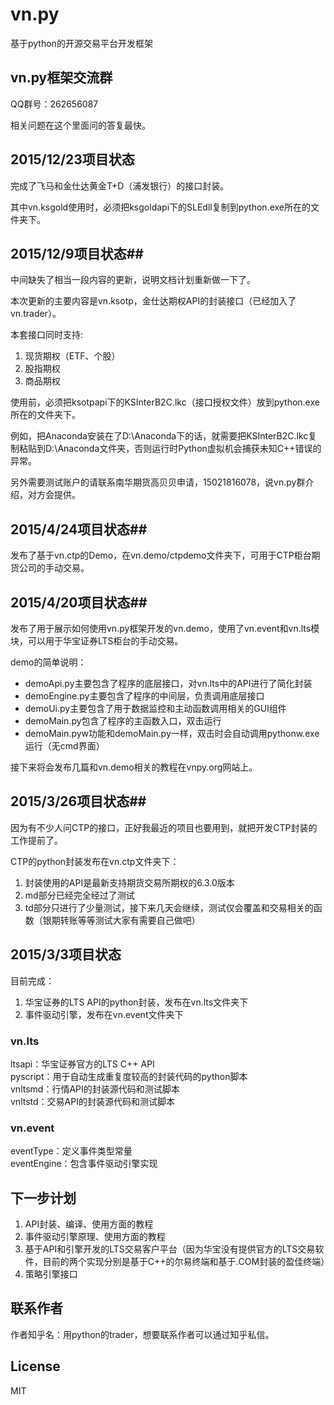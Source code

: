 # vn.py 
基于python的开源交易平台开发框架

## vn.py框架交流群
QQ群号：262656087

相关问题在这个里面问的答复最快。

## 2015/12/23项目状态
完成了飞马和金仕达黄金T+D（浦发银行）的接口封装。

其中vn.ksgold使用时，必须把ksgoldapi下的SLEdll复制到python.exe所在的文件夹下。


## 2015/12/9项目状态##
中间缺失了相当一段内容的更新，说明文档计划重新做一下了。

本次更新的主要内容是vn.ksotp，金仕达期权API的封装接口（已经加入了vn.trader）。

本套接口同时支持:
1. 现货期权（ETF、个股）
2. 股指期权
3. 商品期权

使用前，必须把ksotpapi下的KSInterB2C.lkc（接口授权文件）放到python.exe所在的文件夹下。

例如，把Anaconda安装在了D:\Anaconda下的话，就需要把KSInterB2C.lkc复制粘贴到D:\Anaconda文件夹，否则运行时Python虚拟机会捕获未知C++错误的异常。

另外需要测试账户的请联系南华期货高贝贝申请，15021816078，说vn.py群介绍，对方会提供。

## 2015/4/24项目状态##
发布了基于vn.ctp的Demo，在vn.demo/ctpdemo文件夹下，可用于CTP柜台期货公司的手动交易。

## 2015/4/20项目状态##
发布了用于展示如何使用vn.py框架开发的vn.demo，使用了vn.event和vn.lts模块，可以用于华宝证券LTS柜台的手动交易。

demo的简单说明：

- demoApi.py主要包含了程序的底层接口，对vn.lts中的API进行了简化封装
- demoEngine.py主要包含了程序的中间层，负责调用底层接口
- demoUi.py主要包含了用于数据监控和主动函数调用相关的GUI组件
- demoMain.py包含了程序的主函数入口，双击运行
- demoMain.pyw功能和demoMain.py一样，双击时会自动调用pythonw.exe运行（无cmd界面）


接下来将会发布几篇和vn.demo相关的教程在vnpy.org网站上。

## 2015/3/26项目状态##
因为有不少人问CTP的接口，正好我最近的项目也要用到，就把开发CTP封装的工作提前了。

CTP的python封装发布在vn.ctp文件夹下： 
 
1. 封装使用的API是最新支持期货交易所期权的6.3.0版本  
2. md部分已经完全经过了测试  
3. td部分只进行了少量测试，接下来几天会继续，测试仅会覆盖和交易相关的函数（银期转账等等测试大家有需要自己做吧）

## 2015/3/3项目状态 ##
目前完成：  

1. 华宝证券的LTS API的python封装，发布在vn.lts文件夹下  
2. 事件驱动引擎，发布在vn.event文件夹下  

### vn.lts   ###
ltsapi：华宝证券官方的LTS C++ API  
pyscript：用于自动生成重复度较高的封装代码的python脚本  
vnltsmd：行情API的封装源代码和测试脚本  
vnltstd：交易API的封装源代码和测试脚本  

### vn.event ###
eventType：定义事件类型常量  
eventEngine：包含事件驱动引擎实现  

## 下一步计划 ##
1. API封装、编译、使用方面的教程
2. 事件驱动引擎原理、使用方面的教程
3. 基于API和引擎开发的LTS交易客户平台（因为华宝没有提供官方的LTS交易软件，目前的两个实现分别是基于C++的尔易终端和基于.COM封装的盈佳终端）
4. 策略引擎接口

## 联系作者 ##
作者知乎名：用python的trader，想要联系作者可以通过知乎私信。

## License ##
MIT

